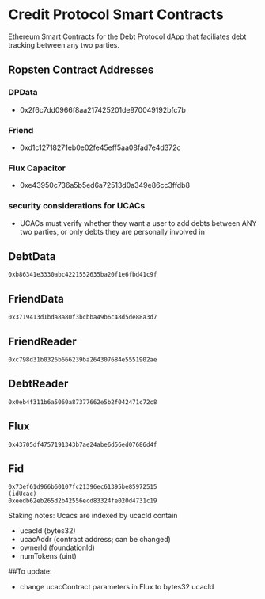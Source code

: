 # Credit Protocol Smart Contracts

Ethereum Smart Contracts for the Debt Protocol dApp that faciliates debt tracking between any two parties.

## Ropsten Contract Addresses
### DPData
* 0x2f6c7dd0966f8aa217425201de970049192bfc7b

### Friend
* 0xd1c12718271eb0e02fe45eff5aa08fad7e4d372c

### Flux Capacitor
* 0xe43950c736a5b5ed6a72513d0a349e86cc3ffdb8


### security considerations for UCACs
* UCACs must verify whether they want a user to add debts between ANY two parties, or only debts they are personally involved in


## DebtData
```
0xb86341e3330abc4221552635ba20f1e6fbd41c9f
```
## FriendData
```
0x3719413d1bda8a80f3bcbba49b6c48d5de88a3d7
```
## FriendReader
```
0xc798d31b0326b666239ba264307684e5551902ae
```
## DebtReader
```
0x0eb4f311b6a5060a87377662e5b2f042471c72c8
```
## Flux
```
0x43705df4757191343b7ae24abe6d56ed07686d4f
```
## Fid
```
0x73ef61d966b60107fc21396ec61395be85972515
(idUcac)
0xeedb62eb265d2b42556ecd83324fe020d4731c19 
```


Staking notes:
Ucacs are indexed by ucacId
contain

- ucacId (bytes32)
- ucacAddr (contract address; can be changed)
- ownerId (foundationId)
- numTokens (uint)


##To update:
- change ucacContract parameters in Flux to bytes32 ucacId 
